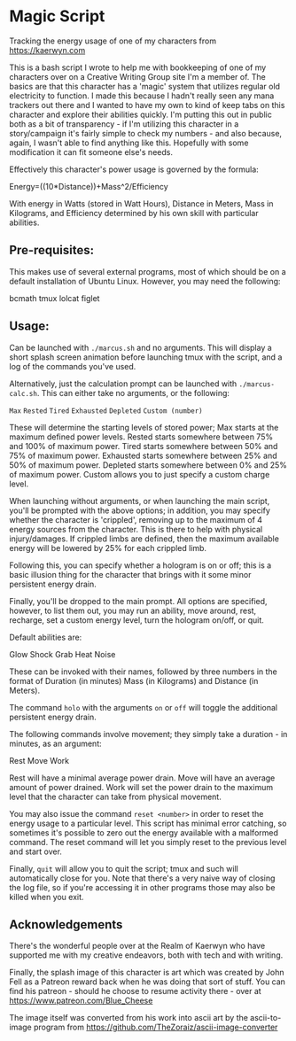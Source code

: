 # Magic Script
Tracking the energy usage of one of my characters from https://kaerwyn.com

This is a bash script I wrote to help me with bookkeeping of one of my characters over on a Creative Writing Group site I'm a member of.
The basics are that this character has a 'magic' system that utilizes regular old electricity to function.  I made this because I hadn't really seen any mana trackers out there and I wanted to have my own to kind of keep tabs on this character and explore their abilities quickly.  I'm putting this out in public both as a bit of transparency - if I'm utilizing this character in a story/campaign it's fairly simple to check my numbers - and also because, again, I wasn't able to find anything like this.  Hopefully with some modification it can fit someone else's needs.

Effectively this character's power usage is governed by the formula:

Energy=((10*Distance))+Mass^2/Efficiency

With energy in Watts (stored in Watt Hours), Distance in Meters, Mass in Kilograms, and Efficiency determined by his own skill with particular abilities.

## Pre-requisites:  

This makes use of several external programs, most of which should be on a default installation of Ubuntu Linux.  However, you may need the following:

bcmath
tmux
lolcat
figlet

## Usage:

Can be launched with `./marcus.sh` and no arguments.  This will display a short splash screen animation before launching tmux with the script, and a log of the commands you've used.

Alternatively, just the calculation prompt can be launched with `./marcus-calc.sh`.  This can either take no arguments, or the following:

`Max`
`Rested`
`Tired`
`Exhausted`
`Depleted`
`Custom (number)`

These will determine the starting levels of stored power; Max starts at the maximum defined power levels.
Rested starts somewhere between 75% and 100% of maximum power.
Tired starts somewhere between 50% and 75% of maximum power.
Exhausted starts somewhere between 25% and 50% of maximum power.
Depleted starts somewhere between 0% and 25% of maximum power.
Custom allows you to just specify a custom charge level.

When launching without arguments, or when launching the main script, you'll be prompted with the above options; in addition, you may specify whether the character is 'crippled', removing up to the maximum of 4 energy sources from the character.  This is there to help with physical injury/damages.  If crippled limbs are defined, then the maximum available energy will be lowered by 25% for each crippled limb.

Following this, you can specify whether a hologram is on or off; this is a basic illusion thing for the character that brings with it some minor persistent energy drain.

Finally, you'll be dropped to the main prompt.  All options are specified, however, to list them out, you may run an ability, move around, rest, recharge, set a custom energy level, turn the hologram on/off, or quit.

Default abilities are:

Glow
Shock
Grab
Heat
Noise

These can be invoked with their names, followed by three numbers in the format of Duration (in minutes) Mass (in Kilograms) and Distance (in Meters).

The command `holo` with the arguments `on` or `off` will toggle the additional persistent energy drain.

The following commands involve movement; they simply take a duration - in minutes, as an argument:

Rest
Move
Work

Rest will have a minimal average power drain.
Move will have an average amount of power drained.
Work will set the power drain to the maximum level that the character can take from physical movement.

You may also issue the command `reset <number>` in order to reset the energy usage to a particular level.  This script has minimal error catching, so sometimes it's possible to zero out the energy available with a malformed command.  The reset command will let you simply reset to the previous level and start over.

Finally, `quit` will allow you to quit the script; tmux and such will automatically close for you.  Note that there's a very naive way of closing the log file, so if you're accessing it in other programs those may also be killed when you exit.

## Acknowledgements

There's the wonderful people over at the Realm of Kaerwyn who have supported me with my creative endeavors, both with tech and with writing.

Finally, the splash image of this character is art which was created by John Fell as a Patreon reward back when he was doing that sort of stuff.  You can find his patreon - should he choose to resume activity there - over at https://www.patreon.com/Blue_Cheese

The image itself was converted from his work into ascii art by the ascii-to-image program from https://github.com/TheZoraiz/ascii-image-converter
